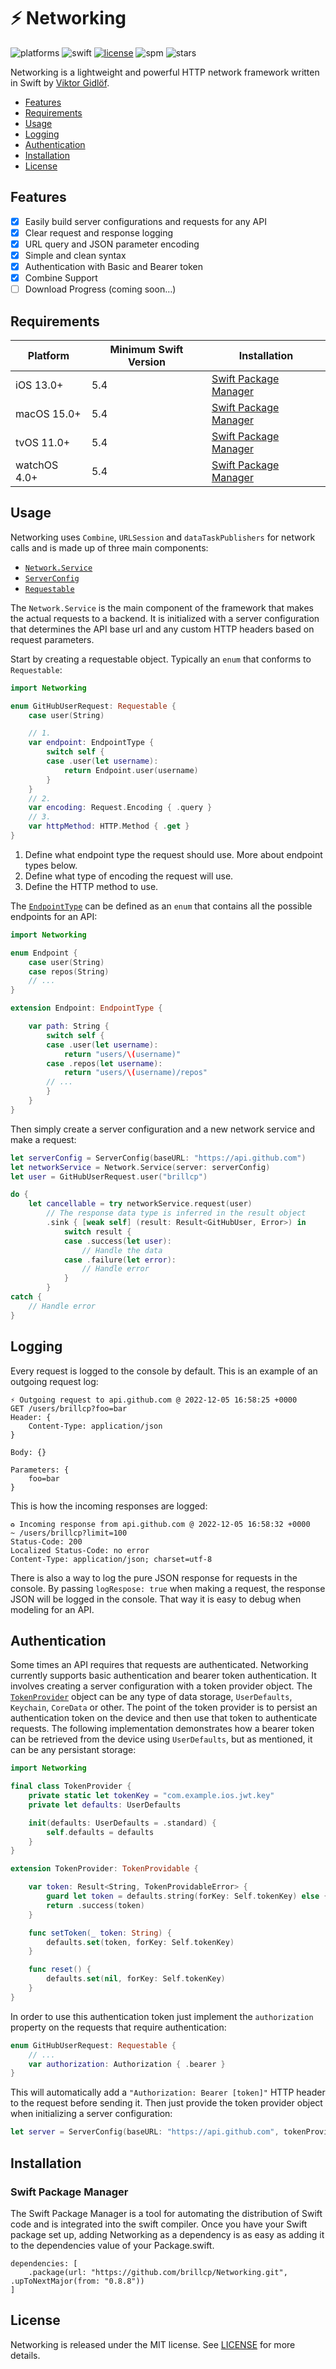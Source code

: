 # ⚡️ Networking

![platforms](https://img.shields.io/badge/Platforms-iOS%20macOS%20tvOS%20watchOS-blue)
![swift](https://img.shields.io/badge/Swift-5.4%2B-orange)
[![license](https://img.shields.io/github/license/brillcp/networking)](/LICENSE)
![spm](https://img.shields.io/badge/Swift%20Package%20Manager-compatible-green)
![stars](https://img.shields.io/github/stars/brillcp/networking?style=social)

Networking is a lightweight and powerful HTTP network framework written in Swift by [Viktor Gidlöf](https://viktorgidlof.com).

- [Features](README.md#features)
- [Requirements](README.md#requirements)
- [Usage](README.md#usage)
- [Logging](README.md#logging)
- [Authentication](README.md#authentication)
- [Installation](README.md#installation)
- [License](README.md#license)

## Features
 - [x] Easily build server configurations and requests for any API
 - [x] Clear request and response logging
 - [x] URL query and JSON parameter encoding
 - [x] Simple and clean syntax
 - [x] Authentication with Basic and Bearer token
 - [x] Combine Support
 - [ ] Download Progress (coming soon…)

## Requirements
| Platform | Minimum Swift Version | Installation
| --- | --- | --- |
| iOS 13.0+ | 5.4 | [Swift Package Manager](README.md#swift-package-manager) |
| macOS 15.0+ | 5.4 | [Swift Package Manager](README.md#swift-package-manager) |
| tvOS 11.0+ | 5.4 | [Swift Package Manager](README.md#swift-package-manager) |
| watchOS 4.0+ | 5.4 | [Swift Package Manager](README.md#swift-package-manager) |

## Usage
Networking uses `Combine`, `URLSession` and `dataTaskPublishers` for network calls and is made up of three main components:

+ [`Network.Service`](Sources/Networking/Service/NetworkService.swift)
+ [`ServerConfig`](Sources/Networking/ServerConfig/ServerConfig.swift)
+ [`Requestable`](Sources/Networking/Protocols/Requestable.swift)

The `Network.Service` is the main component of the framework that makes the actual requests to a backend.
It is initialized with a server configuration that determines the API base url and any custom HTTP headers based on request parameters.

Start by creating a requestable object. Typically an `enum` that conforms to `Requestable`:
```swift
import Networking

enum GitHubUserRequest: Requestable {
    case user(String)

    // 1.
    var endpoint: EndpointType {
        switch self {
        case .user(let username):
            return Endpoint.user(username)
        }
    }
    // 2.
    var encoding: Request.Encoding { .query }
    // 3.
    var httpMethod: HTTP.Method { .get }
}
```
1. Define what endpoint type the request should use. More about endpoint types below.
2. Define what type of encoding the request will use.
3. Define the HTTP method to use.

The [`EndpointType`](Sources/Networking/Protocols/EndpointType.swift) can be defined as an `enum` that contains all the possible endpoints for an API:
```swift
import Networking

enum Endpoint {
    case user(String)
    case repos(String)
    // ...
}

extension Endpoint: EndpointType {

    var path: String {
        switch self {
        case .user(let username):
            return "users/\(username)"
        case .repos(let username):
            return "users/\(username)/repos"
        // ...
        }
    }
}
```

Then simply create a server configuration and a new network service and make a request:
```swift
let serverConfig = ServerConfig(baseURL: "https://api.github.com")
let networkService = Network.Service(server: serverConfig)
let user = GitHubUserRequest.user("brillcp")

do {
    let cancellable = try networkService.request(user)
        // The response data type is inferred in the result object 
        .sink { [weak self] (result: Result<GitHubUser, Error>) in
            switch result {
            case .success(let user):
                // Handle the data 
            case .failure(let error):
                // Handle error
            }
        }
catch {
    // Handle error
}
```

## Logging
Every request is logged to the console by default. This is an example of an outgoing request log:
```
⚡️ Outgoing request to api.github.com @ 2022-12-05 16:58:25 +0000
GET /users/brillcp?foo=bar
Header: {
    Content-Type: application/json
}

Body: {}

Parameters: {
    foo=bar
}
```

This is how the incoming responses are logged:
```
♻️ Incoming response from api.github.com @ 2022-12-05 16:58:32 +0000
~ /users/brillcp?limit=100
Status-Code: 200
Localized Status-Code: no error
Content-Type: application/json; charset=utf-8
```
There is also a way to log the pure JSON response for requests in the console. By passing `logRespose: true` when making a request, the response JSON will be logged in the console. That way it is easy to debug when modeling for an API.

## Authentication
Some times an API requires that requests are authenticated. Networking currently supports basic authentication and bearer token authentication. 
It involves creating a server configuration with a token provider object. The [`TokenProvider`](Sources/Networking/Protocols/TokenProvidable.swift) object can be any type of data storage, `UserDefaults`, `Keychain`, `CoreData` or other.
The point of the token provider is to persist an authentication token on the device and then use that token to authenticate requests.
The following implementation demonstrates how a bearer token can be retrieved from the device using `UserDefaults`, but as mentioned, it can be any persistant storage:
```swift
import Networking

final class TokenProvider {
    private static let tokenKey = "com.example.ios.jwt.key"
    private let defaults: UserDefaults

    init(defaults: UserDefaults = .standard) {
        self.defaults = defaults
    }
}

extension TokenProvider: TokenProvidable {

    var token: Result<String, TokenProvidableError> {
        guard let token = defaults.string(forKey: Self.tokenKey) else { return .failure(.missing) }
        return .success(token)
    }

    func setToken(_ token: String) {
        defaults.set(token, forKey: Self.tokenKey)
    }

    func reset() {
        defaults.set(nil, forKey: Self.tokenKey)
    }
}
```

In order to use this authentication token just implement the `authorization` property on the requests that require authentication:
```swift
enum GitHubUserRequest: Requestable {
    // ...
    var authorization: Authorization { .bearer }
}

```
This will automatically add a `"Authorization: Bearer [token]"` HTTP header to the request before sending it. Then just provide the token provider object when initializing a server configuration:
```swift
let server = ServerConfig(baseURL: "https://api.github.com", tokenProvider: TokenProvider())
```

## Installation
### Swift Package Manager
The Swift Package Manager is a tool for automating the distribution of Swift code and is integrated into the swift compiler.
Once you have your Swift package set up, adding Networking as a dependency is as easy as adding it to the dependencies value of your Package.swift.

```
dependencies: [
    .package(url: "https://github.com/brillcp/Networking.git", .upToNextMajor(from: "0.8.8"))
]
```

## License
Networking is released under the MIT license. See [LICENSE](/LICENSE) for more details.
